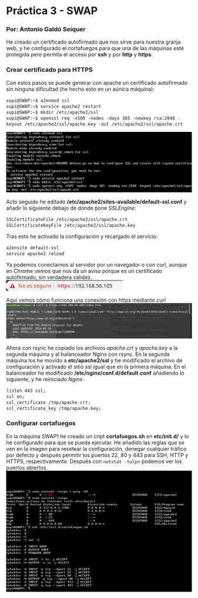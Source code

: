 # Práctica 3 - SWAP
### Por: Antonio Galdó Seiquer
He creado un certificado autofirmado que nos sirve para nuestra granja web, y he configurado el cortafuegos para que una de las máquinas esté protegida pero permita el acceso por __ssh__ y por __http__ y __https__.
### Crear certificado para HTTPS
Con estos pasos se puede generar con apache un certificado autofirmado sin ninguna dificultad (he hecho esto en un aúnica máquina):
```console
xupi@SWAP:~$ a2enmod ssl
xupi@SWAP:~$ service apache2 restart
xupi@SWAP:~$ mkdir /etc/apache2/ssl
xupi@SWAP:~$ openssl req -x509 -nodes -days 365 -newkey rsa:2048 -keyout /etc/apache2/ssl/apache.key -out /etc/apache2/ssl/apache.crt
```
![](1.png) 

Acto seguido he editado __/etc/apache2/sites-available/default-ssl.conf__ y añadir lo siguiente debajo de donde pone _SSLEngine_:
```
SSLCertificateFile /etc/apache2/ssl/apache.crt
SSLCertificateKeyFile /etc/apache2/ssl/apache.key
```
Tras esto he activado la configuración y recargado el servicio:
```
a2ensite default-ssl
service apache2 reload
```
Ya podemos conectarnos al servidor por un navegador o con curl, aunque en Chrome vemos que nos da un aviso porque es un certificado autofirmado, sin verdadera validez.
![](2.png) 

Aquí vemos cómo funciona una conexión con https mediante _curl_
![](3.png) 

Ahora con rsync he copiado los archivos _apache.crt_ y _apache.key_ a la segunda máquina y al balanceador Nginx con rsync. En la segunda máquina los he movido a __etc/apache2/ssl__ y he modificado el archivo de configuración y activado el sitio ssl igual que en la primera máquina.
En el balanceador he modificado __/etc/nginx/conf.d/default.conf__ añadiendo lo siguiente, y he reiniciado _Nginx_.
```
listen 443 ssl;
ssl on;
ssl_certificate /tmp/apache.crt;
ssl_certificate_key /tmp/apache.key;
```
### Configurar cortafuegos
En la máquina SWAP1 he creado un cript __cortafuegos.sh__ en __etc/init.d/__ y lo he configurado para que se pueda ejecutar. He añadido las reglas que se ven en la imagen para resetear la configuración, denegar cualquier tráfico por defecto y después permitir los puertos 22, 80 y 443 para SSH, HTTP y HTTPS, respectivamente. 
Después con `netstat -tulpn` podemos ver los puertos abiertos.
![](4.png) 






